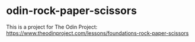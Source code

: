 # odin-rock-paper-scissors

This is a project for The Odin Project: https://www.theodinproject.com/lessons/foundations-rock-paper-scissors
